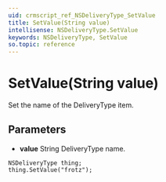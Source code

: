 ```yaml
---
uid: crmscript_ref_NSDeliveryType_SetValue
title: SetValue(String value)
intellisense: NSDeliveryType.SetValue
keywords: NSDeliveryType, SetValue
so.topic: reference
---
```


# SetValue(String value)

Set the name of the DeliveryType item.

## Parameters

* **value** String DeliveryType name.

```crmscript
NSDeliveryType thing;
thing.SetValue("frotz");
```

